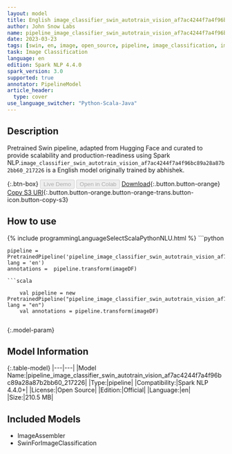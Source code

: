 ```yaml
---
layout: model
title: English image_classifier_swin_autotrain_vision_af7ac4244f7a4f96bc89a28a87b2bb60_217226 TFSwinForImageClassification from abhishek
author: John Snow Labs
name: pipeline_image_classifier_swin_autotrain_vision_af7ac4244f7a4f96bc89a28a87b2bb60_217226
date: 2023-03-23
tags: [swin, en, image, open_source, pipeline, image_classification, imagenet]
task: Image Classification
language: en
edition: Spark NLP 4.4.0
spark_version: 3.0
supported: true
annotator: PipelineModel
article_header:
  type: cover
use_language_switcher: "Python-Scala-Java"
---
```


## Description

Pretrained  Swin  pipeline, adapted from Hugging Face and curated to provide scalability and production-readiness using Spark NLP.`image_classifier_swin_autotrain_vision_af7ac4244f7a4f96bc89a28a87b2bb60_217226` is a English model originally trained by abhishek.

{:.btn-box}
<button class="button button-orange" disabled>Live Demo</button>
<button class="button button-orange" disabled>Open in Colab</button>
[Download](https://s3.amazonaws.com/auxdata.johnsnowlabs.com/public/models/pipeline_image_classifier_swin_autotrain_vision_af7ac4244f7a4f96bc89a28a87b2bb60_217226_en_4.4.0_3.0_1679587401593.zip){:.button.button-orange}
[Copy S3 URI](s3://auxdata.johnsnowlabs.com/public/models/pipeline_image_classifier_swin_autotrain_vision_af7ac4244f7a4f96bc89a28a87b2bb60_217226_en_4.4.0_3.0_1679587401593.zip){:.button.button-orange.button-orange-trans.button-icon.button-copy-s3}

## How to use



<div class="tabs-box" markdown="1">
{% include programmingLanguageSelectScalaPythonNLU.html %}
```python

    pipeline = PretrainedPipeline('pipeline_image_classifier_swin_autotrain_vision_af7ac4244f7a4f96bc89a28a87b2bb60_217226', lang = 'en')
    annotations =  pipeline.transform(imageDF)
    
```
```scala

    val pipeline = new PretrainedPipeline("pipeline_image_classifier_swin_autotrain_vision_af7ac4244f7a4f96bc89a28a87b2bb60_217226", lang = "en")
    val annotations = pipeline.transform(imageDF)
    
```
</div>

{:.model-param}
## Model Information

{:.table-model}
|---|---|
|Model Name:|pipeline_image_classifier_swin_autotrain_vision_af7ac4244f7a4f96bc89a28a87b2bb60_217226|
|Type:|pipeline|
|Compatibility:|Spark NLP 4.4.0+|
|License:|Open Source|
|Edition:|Official|
|Language:|en|
|Size:|210.5 MB|

## Included Models

- ImageAssembler
- SwinForImageClassification
